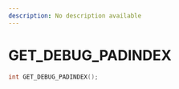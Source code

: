 ```yaml
---
description: No description available 
---
```


# GET_DEBUG_PADINDEX

```cpp
int GET_DEBUG_PADINDEX();
```